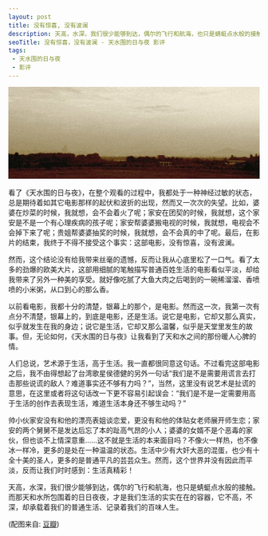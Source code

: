 ```yaml
---
layout: post
title: 没有惊喜, 没有波澜
description: 天高，水深，我们很少能够到达，偶尔的飞行和航海，也只是蜻蜓点水般的接触。而那天和水所包围着的日日夜夜，才是我们生活的实实在在的容器，它不高，不深，却承载着我们的普通生活、记录着我们的百味人生。
seoTitle: 没有惊喜，没有波澜 - 天水围的日与夜 影评
tags:
 - 天水围的日与夜
 - 影评
---
```

![《天水围的日与夜》剧照][still]

看了《天水围的日与夜》，在整个观看的过程中，我都处于一种神经过敏的状态，总是期待着如其它电影那样的起伏和波折的出现，然而又一次次的失望。比如，婆婆在炒菜的时候，我就想，会不会着火了呢；家安在团契的时候，我就想，这个家安是不是一个有心理疾病的孩子呢；家安帮婆婆搬电视的时候，我就想，电视会不会掉下来了呢；贵姐帮婆婆抽奖的时候，我就想，会不会真的中了呢。最后，在影片的结束，我终于不得不接受这个事实：这部电影，没有惊喜，没有波澜。

然而，这个结论没有给我带来丝毫的遗憾，反而让我从心底里松了一口气。看了太多的劲爆的欧美大片，这部用细腻的笔触描写普通百姓生活的电影看似平淡，却给我带来了另外一种美的享受。就好像吃腻了大鱼大肉之后喝到的一碗稀溜溜、香喷喷的小米粥，从口到心的那么香。

以前看电影，我都十分的清楚，银幕上的那个，是电影。然而这一次，我第一次有点分不清楚，银幕上的，到底是电影，还是生活。说它是电影，它却又那么真实，似乎就发生在我的身边；说它是生活，它却又那么温馨，似乎是天堂里发生的故事。但，无论如何，《天水围的日与夜》让我看到了天和水之间的那份暖人心脾的情。

人们总说，艺术源于生活，高于生活。我一直都很同意这句话。不过看完这部电影之后，我不由得想起了台湾歌星侯德健的另外一句话“我们是不是需要用谎言去打击那些说谎的敌人？难道事实还不够有力吗？”，当然，这里没有说艺术是扯谎的意思，在这里或者将这句话改一下更不容易引起误会：“我们是不是一定需要用高于生活的创作去表现生活，难道生活本身还不够生动吗？”

帅小伙家安没有和他的漂亮表姐谈恋爱，更没有和他的体贴女老师展开师生恋；家安的两个舅舅不是发达后忘了本的趾高气昂的小人；婆婆的女婿不是个恶毒的家伙，但也谈不上情深意重……这不就是生活的本来面目吗？不像火一样热，也不像冰一样冷，更多的是处在一种温温的状态。生活中少有大奸大恶的混蛋，也少有十全十美的圣人，更多的是普通平凡的芸芸众生。然而，这个世界并没有因此而平淡，反而让我们时时感到：生活真精彩！

天高，水深，我们很少能够到达，偶尔的飞行和航海，也只是蜻蜓点水般的接触。而那天和水所包围着的日日夜夜，才是我们生活的实实在在的容器，它不高，不深，却承载着我们的普通生活、记录着我们的百味人生。

(配图来自: [豆瓣](http://movie.douban.com/photos/photo/671235559/))

[still]: /assets/images/the-way-we-are-still.jpg "《天水围的日与夜》剧照"
